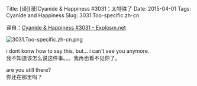 Title: [译][漫]Cyanide & Happiness #3031：太特殊了
Date: 2015-04-01
Tags: Cyanide and Happiness
Slug: 3031.Too-specific.zh-cn

译自：[Cyanide & Happiness #3031 - Explosm.net](http://explosm.net/comics/3031/)


![3031.Too-specific.zh-cn.png](/static/images/comics/3031.Too-specific.zh-cn.png)




i dont konw how to say
this, but... i can't see you anymore.       
我不知道该怎么说这件事。。。我再也看不见你了。

are you still there?        
你还在那里吗？